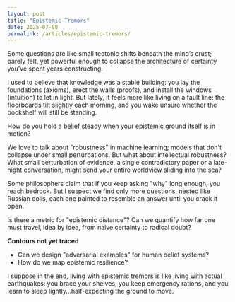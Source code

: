```yaml
---
layout: post
title: "Epistemic Tremors"
date: 2025-07-08
permalink: /articles/epistemic-tremors/
---
```


Some questions are like small tectonic shifts beneath the mind’s crust; barely felt, yet powerful enough to collapse the architecture of certainty you’ve spent years constructing.

I used to believe that knowledge was a stable building: you lay the foundations (axioms), erect the walls (proofs), and install the windows (intuition) to let in light. But lately, it feels more like living on a fault line: the floorboards tilt slightly each morning, and you wake unsure whether the bookshelf will still be standing.

How do you hold a belief steady when your epistemic ground itself is in motion?

We love to talk about "robustness" in machine learning; models that don't collapse under small perturbations. But what about intellectual robustness? What small perturbation of evidence, a single contradictory paper or a late-night conversation, might send your entire worldview sliding into the sea?

Some philosophers claim that if you keep asking "why" long enough, you reach bedrock. But I suspect we find only more questions, nested like Russian dolls, each one painted to resemble an answer until you crack it open.

Is there a metric for "epistemic distance"? Can we quantify how far one must travel, idea by idea, from naive certainty to radical doubt?

**Contours not yet traced**
- Can we design "adversarial examples" for human belief systems?
- How do we map epistemic resilience?

I suppose in the end, living with epistemic tremors is like living with actual earthquakes: you brace your shelves, you keep emergency rations, and you learn to sleep lightly...half-expecting the ground to move.
